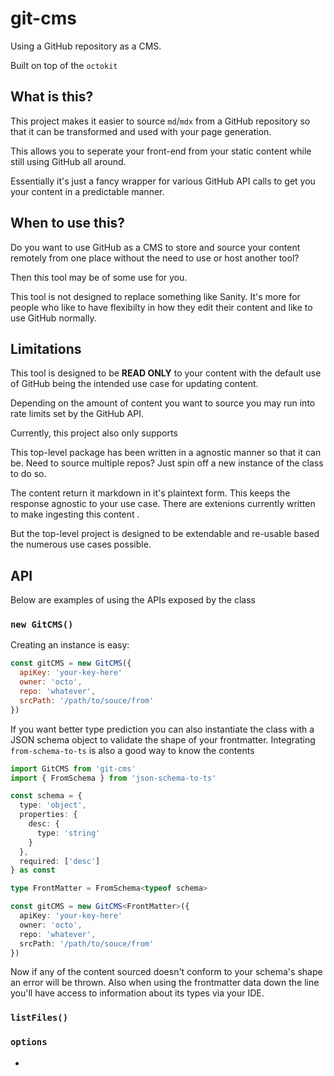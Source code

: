 # git-cms

Using a GitHub repository as a CMS.

Built on top of the `octokit`

## What is this?

This project makes it easier to source `md`/`mdx` from a GitHub repository so that it can be transformed and used with your page generation.

This allows you to seperate your front-end from your static content while still using GitHub all around.

Essentially it's just a fancy wrapper for various GitHub API calls to get you your content in a predictable manner.

## When to use this?

Do you want to use GitHub as a CMS to store and source your content remotely from one place without the need to use or host another tool?

Then this tool may be of some use for you.

This tool is not designed to replace something like Sanity. It's more for people who like to have flexibilty in how they edit their content and like to use GitHub normally.

## Limitations

This tool is designed to be **READ ONLY** to your content with the default use of GitHub being the intended use case for updating content.

Depending on the amount of content you want to source you may run into rate limits set by the GitHub API.

Currently, this project also only supports

This top-level package has been written in a agnostic manner so that it can be. Need to source multiple repos? Just spin off a new instance of the class to do so.

The content return it markdown in it's plaintext form. This keeps the response agnostic to your use case. There are extenions currently written to make ingesting this content .

But the top-level project is designed to be extendable and re-usable based the numerous use cases possible.

## API

Below are examples of using the APIs exposed by the class

### `new GitCMS()`

Creating an instance is easy:

```js
const gitCMS = new GitCMS({
  apiKey: 'your-key-here'
  owner: 'octo',
  repo: 'whatever',
  srcPath: '/path/to/souce/from'
})
```

If you want better type prediction you can also instantiate the class with a JSON schema object to validate the shape of your frontmatter. Integrating `from-schema-to-ts` is also a good way to know the contents

```ts
import GitCMS from 'git-cms'
import { FromSchema } from 'json-schema-to-ts'

const schema = {
  type: 'object',
  properties: {
    desc: {
      type: 'string'
    }
  },
  required: ['desc']
} as const

type FrontMatter = FromSchema<typeof schema>

const gitCMS = new GitCMS<FrontMatter>({
  apiKey: 'your-key-here'
  owner: 'octo',
  repo: 'whatever',
  srcPath: '/path/to/souce/from'
})
```

Now if any of the content sourced doesn't conform to your schema's shape an error will be thrown. Also when using the frontmatter data down the line you'll have access to information about its types via your IDE.

### `listFiles()`

### `options`

-
